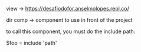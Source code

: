view -> https://desafiodofor.anselmolopes.repl.co/

dir comp -> component to use in front of the project

to call this component, you must do the include path:

  <p>$foo = include 'path'</p>
